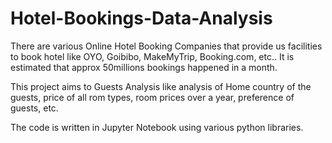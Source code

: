 # Hotel-Bookings-Data-Analysis

There are various Online Hotel Booking Companies that provide us facilities to book hotel like OYO, Goibibo, MakeMyTrip, Booking.com, etc..
It is estimated that approx 50millions bookings happened in a month.

This project aims to Guests Analysis like analysis of Home country of the guests, price of all rom types, room prices over a year, preference of guests, etc.

The code is written in Jupyter Notebook using various python libraries.
